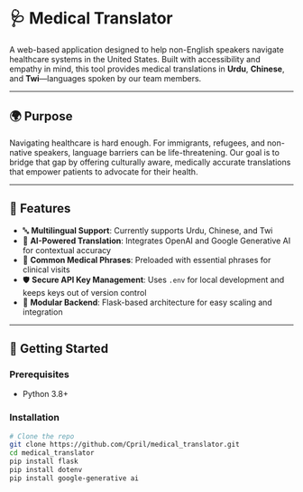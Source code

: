 # 🩺 Medical Translator

A web-based application designed to help non-English speakers navigate healthcare systems in the United States. Built with accessibility and empathy in mind, this tool provides medical translations in **Urdu**, **Chinese**, and **Twi**—languages spoken by our team members.

---

## 🌍 Purpose

Navigating healthcare is hard enough. For immigrants, refugees, and non-native speakers, language barriers can be life-threatening. Our goal is to bridge that gap by offering culturally aware, medically accurate translations that empower patients to advocate for their health.

---

## 🧠 Features

- 🔤 **Multilingual Support**: Currently supports Urdu, Chinese, and Twi
- 💬 **AI-Powered Translation**: Integrates OpenAI and Google Generative AI for contextual accuracy
- 🧾 **Common Medical Phrases**: Preloaded with essential phrases for clinical visits
- 🛡️ **Secure API Key Management**: Uses `.env` for local development and keeps keys out of version control
- 🧪 **Modular Backend**: Flask-based architecture for easy scaling and integration

---

## 🚀 Getting Started

### Prerequisites

- Python 3.8+

### Installation

```bash
# Clone the repo
git clone https://github.com/Cpril/medical_translator.git
cd medical_translator
pip install flask
pip install dotenv
pip install google-generative ai






